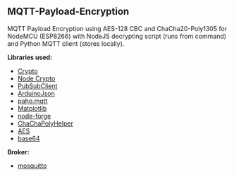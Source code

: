 ## <b>MQTT-Payload-Encryption</b>

MQTT Payload Encryption using AES-128 CBC and ChaCha20-Poly1305 for NodeMCU (ESP8266) with NodeJS decrypting script (runs from command) and Python MQTT client (stores locally).

<b>Libraries used:</b>

- [Crypto](https://github.com/rweather/arduinolibs)
- [Node Crypto](https://github.com/nodejs/node/blob/main/doc/api/crypto.md)
- [PubSubClient](https://github.com/knolleary/pubsubclient)
- [ArduinoJson](https://github.com/bblanchon/ArduinoJson)
- [paho.mqtt](https://github.com/eclipse/paho.mqtt.python)
- [Matplotlib](https://github.com/matplotlib/matplotlib)
- [node-forge](https://github.com/digitalbazaar/forge)
- [ChaChaPolyHelper](https://github.com/dmaixner/esp8266-chachapoly)
- [AES](https://github.com/spaniakos/AES/)
- [base64](https://github.com/fcgdam/ESP8266-base64)

<b>Broker:</b>
- [mosquitto](https://mosquitto.org/)
